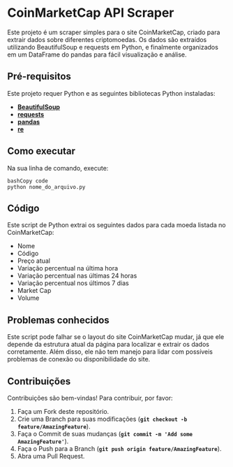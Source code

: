 # **CoinMarketCap API Scraper**

Este projeto é um scraper simples para o site CoinMarketCap, criado para extrair dados sobre diferentes criptomoedas. Os dados são extraídos utilizando BeautifulSoup e requests em Python, e finalmente organizados em um DataFrame do pandas para fácil visualização e análise.

## **Pré-requisitos**

Este projeto requer Python e as seguintes bibliotecas Python instaladas:

- **[BeautifulSoup](https://pypi.org/project/beautifulsoup4/)**
- **[requests](https://pypi.org/project/requests/)**
- **[pandas](https://pypi.org/project/pandas/)**
- **[re](https://docs.python.org/3/library/re.html)**

## **Como executar**

Na sua linha de comando, execute:

```
bashCopy code
python nome_do_arquivo.py

```

## **Código**

Este script de Python extrai os seguintes dados para cada moeda listada no CoinMarketCap:

- Nome
- Código
- Preço atual
- Variação percentual na última hora
- Variação percentual nas últimas 24 horas
- Variação percentual nos últimos 7 dias
- Market Cap
- Volume

## **Problemas conhecidos**

Este script pode falhar se o layout do site CoinMarketCap mudar, já que ele depende da estrutura atual da página para localizar e extrair os dados corretamente. Além disso, ele não tem manejo para lidar com possíveis problemas de conexão ou disponibilidade do site.

## **Contribuições**

Contribuições são bem-vindas! Para contribuir, por favor:

1. Faça um Fork deste repositório.
2. Crie uma Branch para suas modificações (**`git checkout -b feature/AmazingFeature`**).
3. Faça o Commit de suas mudanças (**`git commit -m 'Add some AmazingFeature'`**).
4. Faça o Push para a Branch (**`git push origin feature/AmazingFeature`**).
5. Abra uma Pull Request.
